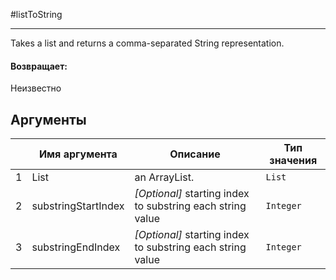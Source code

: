 #listToString

---

Takes a list and returns a comma-separated String representation.

#### Возвращает:

Неизвестно

## Аргументы

|  | Имя аргумента | Описание | Тип значения |
| --- | --- | --- | --- |
| 1 | List | an ArrayList. | `List` |
| 2 | substringStartIndex | *[Optional]* starting index to substring each string value | `Integer` |
| 3 | substringEndIndex | *[Optional]* starting index to substring each string value | `Integer` |


